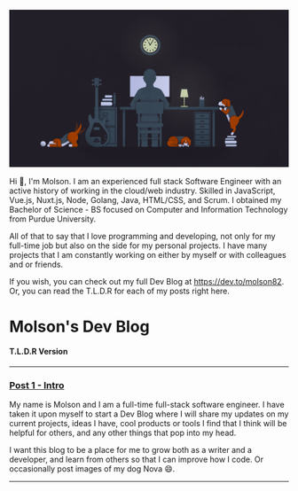 ![Coding with my dog](nova-and-me-coding-wallpaper.jpg)

Hi 👋, I'm Molson. I am an experienced full stack Software Engineer with an active history of working in the cloud/web industry. Skilled in JavaScript, Vue.js, Nuxt.js, Node, Golang, Java, HTML/CSS, and Scrum. I obtained my Bachelor of Science - BS focused on Computer and Information Technology from Purdue University.

All of that to say that I love programming and developing, not only for my full-time job but also on the side for my personal projects. I have many projects that I am constantly working on either by myself or with colleagues and or friends.

If you wish, you can check out my full Dev Blog at https://dev.to/molson82. Or, you can read the T.L.D.R for each of my posts right here.
#
# Molson's Dev Blog
#### T.L.D.R Version

-----
### [Post 1 - Intro](https://dev.to/molson82/molson-s-dev-blog-intro-2b05)
My name is Molson and I am a full-time full-stack software engineer. I have taken it upon myself to start a Dev Blog where I will share my updates on my current projects, ideas I have, cool products or tools I find that I think will be helpful for others, and any other things that pop into my head.

I want this blog to be a place for me to grow both as a writer and a developer, and learn from others so that I can improve how I code. Or occasionally post images of my dog Nova 😄.

-----